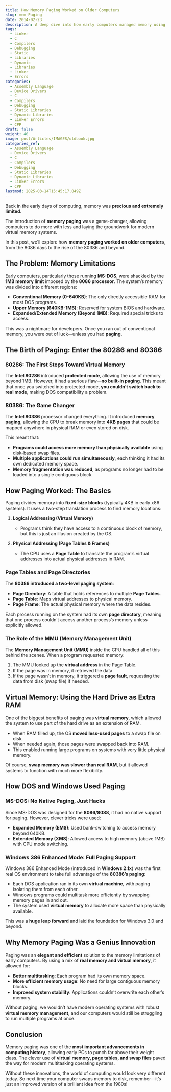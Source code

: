 ```yaml
---
title: How Memory Paging Worked on Older Computers
slug: mem-Paging
date: 2014-02-23
description: A deep dive into how early computers managed memory using paging, overcoming hardware limitations and paving the way for modern virtual memory systems.
tags:
  - Linker
  - C
  - Compilers
  - Debugging
  - Static
  - Libraries
  - Dynamic
  - Libraries
  - Linker
  - Errors
categories:
  - Assembly Language
  - Device Drivers
  - C
  - Compilers
  - Debugging
  - Static Libraries
  - Dynamic Libraries
  - Linker Errors
  - CPP
draft: false
weight: 40
image: post/Articles/IMAGES/oldbook.jpg
categories_ref:
  - Assembly Language
  - Device Drivers
  - C
  - Compilers
  - Debugging
  - Static Libraries
  - Dynamic Libraries
  - Linker Errors
  - CPP
lastmod: 2025-03-14T15:45:17.049Z
---
```

Back in the early days of computing, memory was **precious and extremely limited**.

The introduction of **memory paging** was a game-changer, allowing computers to do more with less and laying the groundwork for modern virtual memory systems.

In this post, we’ll explore how **memory paging worked on older computers**, from the 8086 days to the rise of the 80386 and beyond.

<!-- We’ll also take a look at how clever engineers used paging to **break through memory limitations**, enabling multitasking, larger applications, and better system stability.
-->

## The Problem: Memory Limitations

Early computers, particularly those running **MS-DOS**, were shackled by the **1MB memory limit** imposed by the **8086 processor**. The system’s memory was divided into different regions:

* **Conventional Memory (0-640KB)**: The only directly accessible RAM for most DOS programs.
* **Upper Memory (640KB-1MB)**: Reserved for system BIOS and hardware.
* **Expanded/Extended Memory (Beyond 1MB)**: Required special tricks to access.

This was a nightmare for developers. Once you ran out of conventional memory, you were out of luck—unless you had **paging.**

## The Birth of Paging: Enter the 80286 and 80386

### **80286: The First Steps Toward Virtual Memory**

The **Intel 80286** introduced **protected mode**, allowing the use of memory beyond 1MB. However, it had a serious flaw—**no built-in paging**. This meant that once you switched into protected mode, **you couldn’t switch back to real mode**, making DOS compatibility a problem.

### **80386: The Game Changer**

The **Intel 80386** processor changed everything. It introduced **memory paging**, allowing the CPU to break memory into **4KB pages** that could be mapped anywhere in physical RAM or even stored on disk.

This meant that:

* **Programs could access more memory than physically available** using disk-based swap files.
* **Multiple applications could run simultaneously**, each thinking it had its own dedicated memory space.
* **Memory fragmentation was reduced**, as programs no longer had to be loaded into a single contiguous block.

## How Paging Worked: The Basics

Paging divides memory into **fixed-size blocks** (typically 4KB in early x86 systems). It uses a two-step translation process to find memory locations:

1. **Logical Addressing (Virtual Memory)**

   * Programs think they have access to a continuous block of memory, but this is just an illusion created by the OS.

2. **Physical Addressing (Page Tables & Frames)**

   * The CPU uses a **Page Table** to translate the program’s virtual addresses into actual physical addresses in RAM.

### **Page Tables and Page Directories**

The **80386 introduced a two-level paging system**:

* **Page Directory**: A table that holds references to multiple **Page Tables**.
* **Page Table**: Maps virtual addresses to physical memory.
* **Page Frame**: The actual physical memory where the data resides.

Each process running on the system had its own **page directory**, meaning that one process couldn’t access another process’s memory unless explicitly allowed.

### **The Role of the MMU (Memory Management Unit)**

The **Memory Management Unit (MMU)** inside the CPU handled all of this behind the scenes. When a program requested memory:

1. The MMU looked up the **virtual address** in the Page Table.
2. If the page was in memory, it retrieved the data.
3. If the page wasn’t in memory, it triggered a **page fault**, requesting the data from disk (swap file) if needed.

## Virtual Memory: Using the Hard Drive as Extra RAM

One of the biggest benefits of paging was **virtual memory**, which allowed the system to use part of the hard drive as an extension of RAM.

* When RAM filled up, the OS **moved less-used pages** to a swap file on disk.
* When needed again, those pages were swapped back into RAM.
* This enabled running large programs on systems with very little physical memory.

Of course, **swap memory was slower than real RAM**, but it allowed systems to function with much more flexibility.

## How DOS and Windows Used Paging

### **MS-DOS: No Native Paging, Just Hacks**

Since MS-DOS was designed for the **8086/8088**, it had no native support for paging. However, clever tricks were used:

* **Expanded Memory (EMS)**: Used bank-switching to access memory beyond 640KB.
* **Extended Memory (XMS)**: Allowed access to high memory (above 1MB) with CPU mode switching.

### **Windows 386 Enhanced Mode: Full Paging Support**

Windows 386 Enhanced Mode (introduced in **Windows 2.1x**) was the first real OS environment to take full advantage of the **80386’s paging**:

* Each DOS application ran in its own **virtual machine**, with paging isolating them from each other.
* Windows programs could multitask more efficiently by swapping memory pages in and out.
* The system used **virtual memory** to allocate more space than physically available.

This was a **huge leap forward** and laid the foundation for Windows 3.0 and beyond.

## Why Memory Paging Was a Genius Innovation

Paging was an **elegant and efficient** solution to the memory limitations of early computers. By using a mix of **real memory and virtual memory**, it allowed for:

* **Better multitasking**: Each program had its own memory space.
* **More efficient memory usage**: No need for large contiguous memory blocks.
* **Improved system stability**: Applications couldn’t overwrite each other’s memory.

Without paging, we wouldn’t have modern operating systems with robust **virtual memory management**, and our computers would still be struggling to run multiple programs at once.

## Conclusion

Memory paging was one of the **most important advancements in computing history**, allowing early PCs to punch far above their weight class. The clever use of **virtual memory, page tables, and swap files** paved the way for modern multitasking operating systems.

Without these innovations, the world of computing would look very different today. So next time your computer swaps memory to disk, remember—it’s just an improved version of a brilliant idea from the 1980s!
